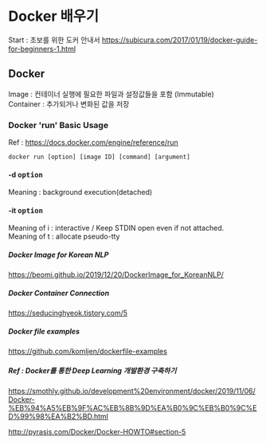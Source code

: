 # Docker 배우기
Start : 초보를 위한 도커 안내서
https://subicura.com/2017/01/19/docker-guide-for-beginners-1.html

## Docker
Image : 컨테이너 실행에 필요한 파일과 설정값들을 포함
(Immutable) <br>
Container : 추가되거나 변화된 값을 저장


### Docker 'run' Basic Usage
Ref : https://docs.docker.com/engine/reference/run
```
docker run [option] [image ID] [command] [argument]
```
#### -d <kbd>option</kbd>
Meaning : background execution(detached)

#### -it <kbd>option</kbd>
Meaning of i : interactive / Keep STDIN open even if not attached.<br>
Meaning of t : allocate pseudo-tty

##### Docker Image for Korean NLP
https://beomi.github.io/2019/12/20/DockerImage_for_KoreanNLP/

##### Docker Container Connection
https://seducinghyeok.tistory.com/5

##### Docker file examples
https://github.com/komljen/dockerfile-examples

##### Ref : Docker를 통한 Deep Learning 개발환경 구축하기
https://smothly.github.io/development%20environment/docker/2019/11/06/Docker-%EB%94%A5%EB%9F%AC%EB%8B%9D%EA%B0%9C%EB%B0%9C%ED%99%98%EA%B2%BD.html

http://pyrasis.com/Docker/Docker-HOWTO#section-5